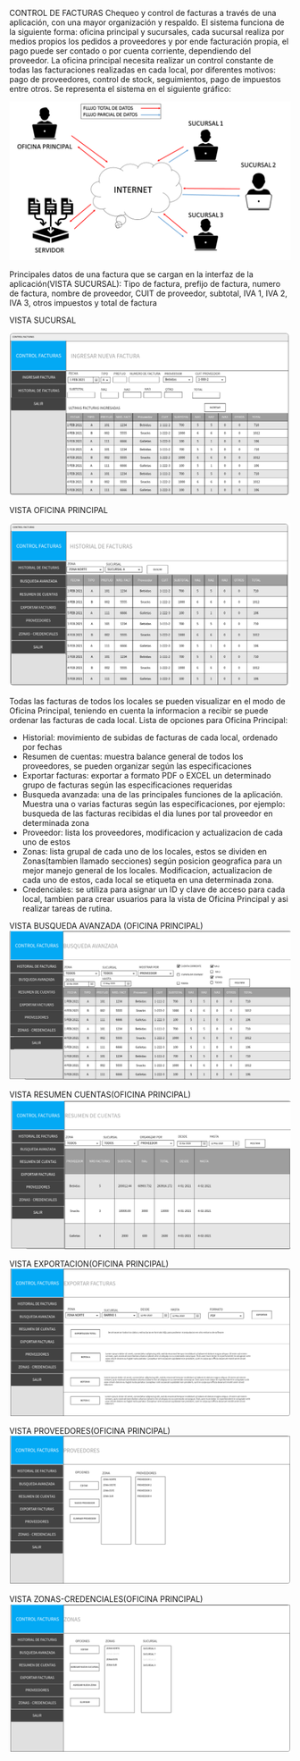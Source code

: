 ﻿CONTROL DE FACTURAS
Chequeo y control de facturas a través de una aplicación, con una mayor organización y respaldo. El sistema funciona de la siguiente forma: oficina principal y sucursales, cada sucursal realiza por medios propios los pedidos a proveedores y por ende facturación propia, el pago puede ser contado o por cuenta corriente, dependiendo del proveedor. La oficina principal necesita realizar un control constante de todas las facturaciones realizadas en cada local, por diferentes motivos: pago de proveedores, control de stock, seguimientos, pago de impuestos entre otros. 
Se representa el sistema en el siguiente gráfico:

 ![](Descripcion/Presentacion1.png)

Principales datos de una factura que se cargan en la interfaz de la aplicación(VISTA SUCURSAL): Tipo de factura, prefijo de factura, numero de factura, nombre de proveedor, CUIT de proveedor, subtotal, IVA 1, IVA 2, IVA 3, otros impuestos y total de factura

VISTA SUCURSAL

 ![](Descripcion/VSucursal.png)
 
VISTA OFICINA PRINCIPAL

 ![](Descripcion/VOficinaPrincipal.png)
 

Todas las facturas de todos los locales se pueden visualizar en el modo de Oficina Principal, teniendo en cuenta la informacion a recibir se puede ordenar las facturas de cada local.
Lista de opciones para Oficina Principal:
-	Historial: movimiento de subidas de facturas de cada local, ordenado por fechas
-	Resumen de cuentas: muestra balance general de todos los proveedores, se pueden organizar según las especificaciones
-	Exportar facturas: exportar a formato PDF o EXCEL un determinado grupo de facturas según las especificaciones requeridas
-	Busqueda avanzada: una de las principales funciones de la aplicación. Muestra una o varias facturas según las especificaciones, por ejemplo: busqueda de las facturas recibidas el dia lunes por tal proveedor en determinada zona
-	Proveedor: lista los proveedores, modificacion y actualizacion de cada uno de estos
-	Zonas: lista grupal de cada uno de los locales, estos se dividen en Zonas(tambien llamado secciones) según posicion geografica para un mejor manejo general de los locales. Modificacion, actualizacion de cada uno de estos, cada local se etiqueta en una determinada zona. 
-	Credenciales: se utiliza para asignar un  ID y clave de acceso para cada local, tambien para crear usuarios para la vista de Oficina Principal y asi realizar tareas de rutina.


VISTA BUSQUEDA AVANZADA (OFICINA PRINCIPAL)
 ![](Descripcion/VPbusquedaA.png)

VISTA RESUMEN CUENTAS(OFICINA PRINCIPAL)
 ![](Descripcion/VPcuentas.png)

VISTA EXPORTACION(OFICINA PRINCIPAL)
 ![](Descripcion/VPexportacion.png)

VISTA PROVEEDORES(OFICINA PRINCIPAL)
 ![](Descripcion/VPproveedor.png)

VISTA ZONAS-CREDENCIALES(OFICINA PRINCIPAL)
 ![](Descripcion/VPzonas.png)
